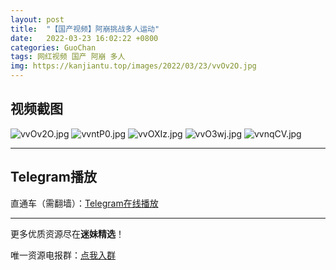 ```yaml
---
layout: post
title:  "【国产视频】阿崩挑战多人运动"
date:   2022-03-23 16:02:22 +0800
categories: GuoChan
tags: 网红视频 国产 阿崩 多人
img: https://kanjiantu.top/images/2022/03/23/vvOv2O.jpg
---
```



## 视频截图

![vvOv2O.jpg](https://kanjiantu.top/images/2022/03/23/vvOv2O.jpg)
![vvntP0.jpg](https://kanjiantu.top/images/2022/03/23/vvntP0.jpg)
![vvOXIz.jpg](https://kanjiantu.top/images/2022/03/23/vvOXIz.jpg)
![vvO3wj.jpg](https://kanjiantu.top/images/2022/03/23/vvO3wj.jpg)
![vvnqCV.jpg](https://kanjiantu.top/images/2022/03/23/vvnqCV.jpg)

* * *
## Telegram播放

直通车（需翻墙）：[Telegram在线播放](https://t.me/mimeijingxuan/259)

* * *
更多优质资源尽在**迷妹精选**！

唯一资源电报群：[点我入群](https://t.me/mimeijingxuan)


